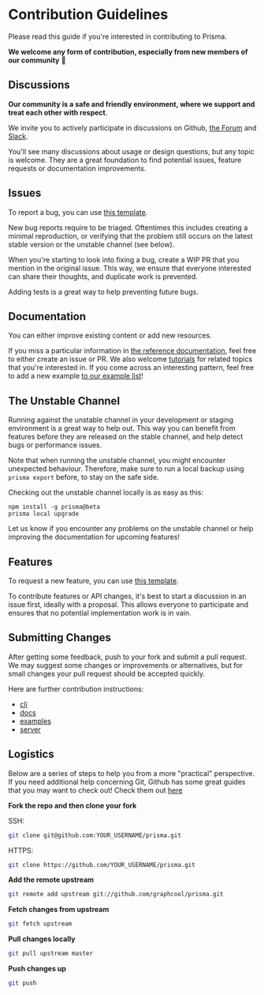 # Contribution Guidelines

Please read this guide if you're interested in contributing to Prisma.

**We welcome any form of contribution, especially from new members of our community** 💚

## Discussions

**Our community is a safe and friendly environment, where we support and treat each other with respect**.

We invite you to actively participate in discussions on Github, [the Forum](https://www.graph.cool/forum/) and [Slack](https://slack.graph.cool).

You'll see many discussions about usage or design questions, but any topic is welcome.
They are a great foundation to find potential issues, feature requests or documentation improvements.

## Issues

To report a bug, you can use [this template](https://github.com/graphcool/prisma/issues/new?template=bug.md).

New bug reports require to be triaged. Oftentimes this includes creating a minimal reproduction, or verifying that the problem still occurs on the latest stable version or the unstable channel (see below).

When you're starting to look into fixing a bug, create a WIP PR that you mention in the original issue. This way, we ensure that everyone interested can share their thoughts, and duplicate work is prevented.

Adding tests is a great way to help preventing future bugs.

## Documentation

You can either improve existing content or add new resources.

If you miss a particular information in [the reference documentation](https://www.prismagraphql.com/docs), feel free to either create an issue or PR. We also welcome [tutorials](https://www.prismagraphql.com/docs/tutorials/) for related topics that you're interested in. If you come across an interesting pattern, feel free to add a new example [to our example list](https://github.com/graphcool/prisma/tree/master/examples)!

## The Unstable Channel

Running against the unstable channel in your development or staging environment is a great way to help out. This way you can benefit from features before they are released on the stable channel, and help detect bugs or performance issues.

Note that when running the unstable channel, you might encounter unexpected behaviour.
Therefore, make sure to run a local backup using `prisma export` before, to stay on the safe side.

Checking out the unstable channel locally is as easy as this:

```
npm install -g prisma@beta
prisma local upgrade
```

Let us know if you encounter any problems on the unstable channel or help improving the documentation for upcoming features!

## Features

To request a new feature, you can use [this template](https://github.com/graphcool/prisma/issues/new?template=feature_request.md).

To contribute features or API changes, it's best to start a discussion in an issue first, ideally with a proposal. This allows everyone to participate and ensures that no potential implementation work is in vain.

## Submitting Changes

After getting some feedback, push to your fork and submit a pull request. We
may suggest some changes or improvements or alternatives, but for small changes
your pull request should be accepted quickly.

Here are further contribution instructions:

* [cli](./cli/CONTRIBUTING.md)
* [docs](./docs/CONTRIBUTING.md)
* [examples](./examples/CONTRIBUTING.md)
* [server](./server/CONTRIBUTING.md)

## Logistics

Below are a series of steps to help you from a more "practical" perspective. If you need additional help concerning Git, Github has some great guides that you may want to check out! Check them out [here](https://guides.github.com/)

**Fork the repo and then clone your fork**

SSH:
```sh
git clone git@github.com:YOUR_USERNAME/prisma.git
```

HTTPS:
```sh
git clone https://github.com/YOUR_USERNAME/prisma.git
```

**Add the remote upstream**

```sh
git remote add upstream git://github.com/graphcool/prisma.git
```

**Fetch changes from upstream**

```sh
git fetch upstream
```

**Pull changes locally**

```sh
git pull upstream master
```

**Push changes up**

```sh
git push
```
